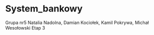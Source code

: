 # System_bankowy
 Grupa nr5 Natalia Nadolna, Damian Kociołek, Kamil Pokrywa, Michał Wesołowski
Etap 3
